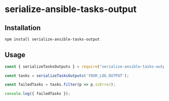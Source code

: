 # serialize-ansible-tasks-output

## Installation

```bash
npm install serialize-ansible-tasks-output
```

## Usage

```javascript
const { serializeTasksOutputs } = require("serialize-ansible-tasks-output");

const tasks = serializeTasksOutputs('YOUR_LOG_OUTPUT');

const failedTasks = tasks.filter(p => p.isError);

console.log({ failedTasks });
```
